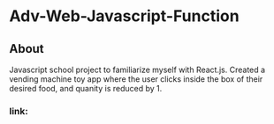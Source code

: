 # Adv-Web-Javascript-Function

## About
Javascript school project to familiarize myself with React.js. Created a vending machine toy app where the user clicks inside the box of their desired food, and quanity is reduced by 1. 

### link: 
